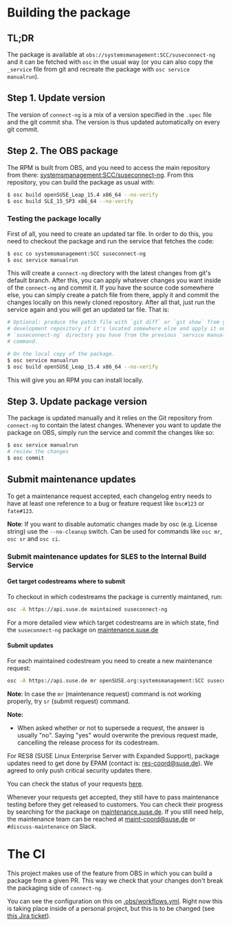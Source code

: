 # Building the package
## TL;DR

The package is available at `obs://systemsmanagement:SCC/suseconnect-ng` and it
can be fetched with `osc` in the usual way (or you can also copy the `_service`
file from git and recreate the package with `osc service manualrun`).

## Step 1. Update version

The version of `connect-ng` is a mix of a version specified in the `.spec` file
and the git commit sha. The version is thus updated automatically on every git
commit.

## Step 2. The OBS package

The RPM is built from OBS, and you need to access the main repository from
there:
[systemsmanagement:SCC/suseconnect-ng](https://build.opensuse.org/package/show/systemsmanagement:SCC/suseconnect-ng).
From this repository, you can build the package as usual with:

```bash
$ osc build openSUSE_Leap_15.4 x86_64 --no-verify
$ osc build SLE_15_SP3 x86_64 --no-verify
```

### Testing the package locally

First of all, you need to create an updated tar file. In order to do this, you
need to checkout the package and run the service that fetches the code:

```bash
$ osc co systemsmanagement:SCC suseconnect-ng
$ osc service manualrun
```

This will create a `connect-ng` directory with the latest changes from git's
default branch. After this, you can apply whatever changes you want inside of
the `connect-ng` and commit it. If you have the source code somewhere else, you
can simply create a patch file from there, apply it and commit the changes
locally on this newly cloned repository. After all that, just run the service
again and you will get an updated tar file. That is:

```bash
# Optional: produce the patch file with `git diff` or `git show` from your
# development repository if it's located somewhere else and apply it on the
# `suseconnect-ng` directory you have from the previous `service manualrun`
# command.

# On the local copy of the package.
$ osc service manualrun
$ osc build openSUSE_Leap_15.4 x86_64 --no-verify
```

This will give you an RPM you can install locally.

## Step 3. Update package version

The package is updated manually and it relies on the Git repository from
`connect-ng` to contain the latest changes. Whenever you want to update the
package on OBS, simply run the service and commit the changes like so:

```bash
$ osc service manualrun
# review the changes
$ osc commit
```

## Submit maintenance updates

To get a maintenance request accepted, each changelog entry needs to have at
least one reference to a bug or feature request like `bsc#123` or `fate#123`.

**Note**: If you want to disable automatic changes made by osc (e.g. License
string) use the `--no-cleanup` switch. Can be used for commands like `osc mr`,
`osc sr` and `osc ci`.

### Submit maintenance updates for SLES to the Internal Build Service

#### Get target codestreams where to submit

To checkout in which codestreams the package is currently maintaned, run:

```bash
osc -A https://api.suse.de maintained suseconnect-ng
```

For a more detailed view which target codestreams are in which state, find the
`suseconnect-ng` package on
[maintenance.suse.de](https://maintenance.suse.de/maintained/)

#### Submit updates

For each maintained codestream you need to create a new maintenance request:

```bash
osc -A https://api.suse.de mr openSUSE.org:systemsmanagement:SCC suseconnect-ng SUSE:SLE-15-SP4:GA
```

**Note**: In case the `mr` (maintenance request) command is not working
properly, try `sr` (submit request) command.

**Note:**

* When asked whether or not to supersede a request, the answer is usually "no".
  Saying "yes" would overwrite the previous request made, cancelling the release
  process for its codestream.

For RES8 (SUSE Linux Enterprise Server with Expanded Support), package updates
need to get done by EPAM (contact is: res-coord@suse.de). We agreed to only push
critical security updates there.

You can check the status of your requests
[here](https://build.opensuse.org/package/requests/systemsmanagement:SCC/suseconnect-ng).

Whenever your requests get accepted, they still have to pass maintenance testing
before they get released to customers. You can check their progress by searching
for the package on
[maintenance.suse.de](https://maintenance.suse.de/maintained/). If you still
need help, the maintenance team can be reached at
[maint-coord@suse.de](maint-coord@suse.de) or `#discuss-maintenance` on Slack.

# The CI

This project makes use of the feature from OBS in which you can build a package
from a given PR. This way we check that your changes don't break the packaging
side of `connect-ng`.

You can see the configuration on this on
[.obs/workflows.yml](.obs/workflows.yml). Right now this is taking place inside
of a personal project, but this is to be changed (see [this Jira
ticket](https://jira.suse.com/browse/CSD-79)).
